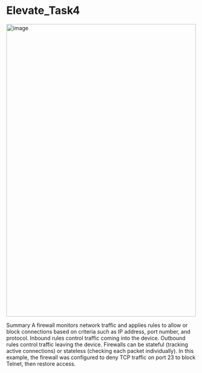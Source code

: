 # Elevate_Task4
<img width="501" height="773" alt="image" src="https://github.com/user-attachments/assets/9aa5d80a-7a61-4400-b68d-9ac32b63fd25" />

Summary 
A firewall monitors network traffic and applies rules to allow or block connections based on criteria such as IP address, port number, and protocol.
Inbound rules control traffic coming into the device.
Outbound rules control traffic leaving the device.
Firewalls can be stateful (tracking active connections) or stateless (checking each packet individually).
In this example, the firewall was configured to deny TCP traffic on port 23 to block Telnet, then restore access.
